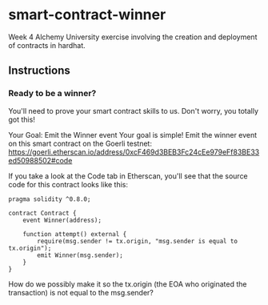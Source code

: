 # smart-contract-winner
Week 4 Alchemy University exercise involving the creation and deployment of contracts in hardhat.

## Instructions
### Ready to be a winner?
You'll need to prove your smart contract skills to us. Don't worry, you totally got this! 

 Your Goal: Emit the Winner event
Your goal is simple! Emit the winner event on this smart contract on the Goerli testnet: https://goerli.etherscan.io/address/0xcF469d3BEB3Fc24cEe979eFf83BE33ed50988502#code

If you take a look at the Code tab in Etherscan, you'll see that the source code for this contract looks like this:

```solidity// SPDX-License-Identifier: Unlicense
pragma solidity ^0.8.0;

contract Contract {
    event Winner(address);

    function attempt() external {
        require(msg.sender != tx.origin, "msg.sender is equal to tx.origin");
        emit Winner(msg.sender);
    }
}
```
How do we possibly make it so the tx.origin (the EOA who originated the transaction) is not equal to the msg.sender? 
